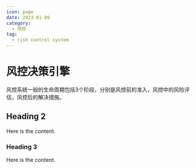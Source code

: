 ```yaml
---
icon: page
date: 2023-01-09
category:
  - 项目
tag:
  - risk control system
---
```


# 风控决策引擎
风控系统一般的生命周期包括3个阶段，分别是风控前的准入，风控中的风险评估，风控后的解决措施。
 

## Heading 2

Here is the content.

### Heading 3

Here is the content.
